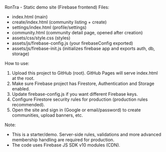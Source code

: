 RonTra - Static demo site (Firebase frontend)
Files:
- index.html (main)
- create/index.html (community listing + create)
- settings/index.html (profile/settings)
- community.html (community detail page, opened after creation)
- assets/css/style.css (styles)
- assets/js/firebase-config.js (your firebaseConfig exported)
- assets/js/firebase-init.js (initializes firebase app and exports auth, db, storage)

How to use:
1. Upload this project to GitHub (root). GitHub Pages will serve index.html at the root.
2. Make sure Firebase project has Firestore, Authentication and Storage enabled.
3. Update firebase-config.js if you want different Firebase keys.
4. Configure Firestore security rules for production (production rules recommended).
5. Open the site and sign in (Google or email/password) to create communities, upload banners, etc.

Note:
- This is a starter/demo. Server-side rules, validations and more advanced membership handling are required for production.
- The code uses Firebase JS SDK v10 modules (CDN).

